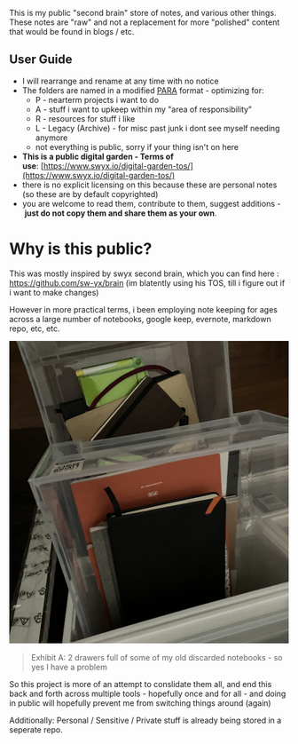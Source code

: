 This is my public "second brain" store of notes, and various other things.
These notes are "raw" and not a replacement for more "polished" content that would be found in blogs / etc.

## User Guide

-   I will rearrange and rename at any time with no notice
-   The folders are named in a modified [PARA](https://fortelabs.co/blog/para/) format - optimizing for:
    -   P - nearterm projects i want to do
    -   A - stuff i want to upkeep within my "area of responsibility"
    -   R - resources for stuff i like
    -   L - Legacy (Archive) - for misc past junk i dont see myself needing anymore
    -   not everything is public, sorry if your thing isn't on here
-   **This is a public digital garden - Terms of use**: [https://www.swyx.io/digital-garden-tos/](https://www.swyx.io/digital-garden-tos/)
-   there is no explicit licensing on this because these are personal notes (so these are by default copyrighted) 
- you are welcome to read them, contribute to them, suggest additions - **just do not copy them and share them as your own**.

# Why is this public?
This was mostly inspired by swyx second brain, which you can find here : https://github.com/sw-yx/brain (im blatently using his TOS, till i figure out if i want to make changes)

However in more practical terms, i been employing note keeping for ages across a large number of notebooks, google keep, evernote, markdown repo, etc, etc.

![old-notebook-collection](assets/2022/Nov/old-notebook-collection.jpeg)
> Exhibit A: 2 drawers full of some of my old discarded notebooks - so yes I have a problem

So this project is more of an attempt to conslidate them all, and end this back and forth across multiple tools - hopefully once and for all - and doing in public will hopefully prevent me from switching things around (again)

Additionally: Personal / Sensitive / Private stuff is already being stored in a seperate repo.